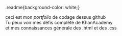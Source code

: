 .readme{background-color: white;}
<div class="readme">
ceci est mon <em>portfolio</em> de codage dessus github
<br>Tu peux voir mes défis complété de KhanAcademy
<br>et mes connaissances générale des .html et des .css
</div>
